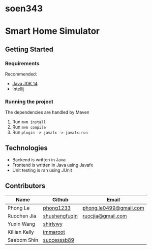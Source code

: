 # soen343
# Smart Home Simulator

## Getting Started

### Requirements
Recommended:
* [Java JDK 14](http://jdk.java.net/14/)
* [Intellij](https://www.jetbrains.com/idea/)

### Running the project
The dependencies are handled by Maven
1. Run `mvm install`
2. Run `mvm compile`
3. Run `plugin -> javafx -> javafx:run`

## Technologies
* Backend is written in Java
* Frontend is written in Java using Javafx
* Unit testing is ran using JUnit

## Contributors
| Name          | Github                                            | Email                  |
|---------------|---------------------------------------------------|------------------------|
| Phong Le      | [phong1233](https://github.com/phong1233)         | phong.le0499@gmail.com |
| Ruochen Jia   | [shushengfuqin](https://github.com/shushengfuqin) | ruocjia@gmail.com      |
| Yuxin Wang    | [shirlywy](https://github.com/shirlywy)           |                        |
| Killian Kelly | [immaroot](https://github.com/immaroot)           |                        |
| Saebom Shin   | [successsb89](https://github.com/successsb89)     |                        |
